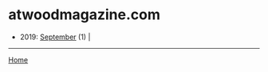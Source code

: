 # atwoodmagazine.com

  * 2019: 
      [September](./atwoodmagazine-com-2019-09.md) (1) | 

----

[Home](../)
